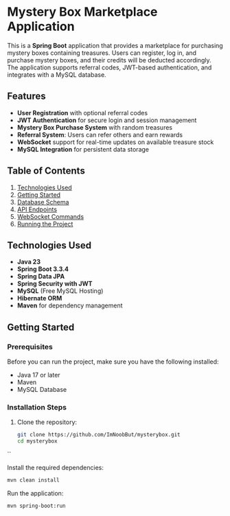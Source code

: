 # Mystery Box Marketplace Application

This is a **Spring Boot** application that provides a marketplace for purchasing mystery boxes containing treasures. Users can register, log in, and purchase mystery boxes, and their credits will be deducted accordingly. The application supports referral codes, JWT-based authentication, and integrates with a MySQL database.

## Features
- **User Registration** with optional referral codes
- **JWT Authentication** for secure login and session management
- **Mystery Box Purchase System** with random treasures
- **Referral System**: Users can refer others and earn rewards
- **WebSocket** support for real-time updates on available treasure stock
- **MySQL Integration** for persistent data storage

## Table of Contents
1. [Technologies Used](#technologies-used)
2. [Getting Started](#getting-started)
3. [Database Schema](#database-schema)
4. [API Endpoints](#api-endpoints)
5. [WebSocket Commands](#websocket-commands)
6. [Running the Project](#running-the-project)


## Technologies Used
- **Java 23**
- **Spring Boot 3.3.4**
- **Spring Data JPA**
- **Spring Security with JWT**
- **MySQL** (Free MySQL Hosting)
- **Hibernate ORM**
- **Maven** for dependency management

## Getting Started

### Prerequisites

Before you can run the project, make sure you have the following installed:

- Java 17 or later
- Maven
- MySQL Database

### Installation Steps

1. Clone the repository:
   ```bash
   git clone https://github.com/ImNoobBut/mysterybox.git
   cd mysterybox
``

Install the required dependencies:
```bash
mvn clean install
```
Run the application:
```bash
mvn spring-boot:run

